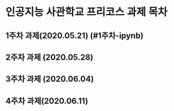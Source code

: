 인공지능 사관학교 프리코스 과제 목차
===================================

1주차 과제(2020.05.21)
(#1주차-ipynb)
----------------------
2주차 과제 (2020.05.28)
----------------------
3주차 과제 (2020.06.04)
-----------------------
4주차 과제(2020.06.11)
---------------------
